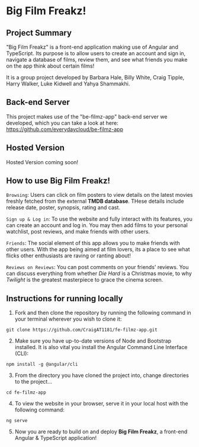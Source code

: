 # Big Film Freakz!

## Project Summary

"Big Film Freakz" is a front-end application making use of Angular and TypeScript. Its purpose is to allow users to create an account and sign in, navigate a database of films, review them, and see what friends you make on the app think about certain films!

It is a group project developed by Barbara Hale, Billy White, Craig Tipple, Harry Walker, Luke Kidwell and Yahya Shammakhi.

## Back-end Server 

This project makes use of the "be-filmz-app" back-end server we developed, which you can take a look at here: https://github.com/everydaycloud/be-filmz-app

## Hosted Version 

Hosted Version coming soon!

## How to use Big Film Freakz!

`Browsing`: Users can click on film posters to view details on the latest movies freshly fetched from the external **TMDB database**. THese details include release date, poster, synopsis, rating and cast. 

`Sign up & Log in`: To use the website and fully interact with its features, you can create an account and log in. You may then add films to your personal watchlist, post reviews, and make friends with other users.

`Friends`: The social element of this app allows you to make friends with other users. With the app being aimed at film lovers, its a place to see what flicks other enthusiasts are raving or ranting about!

`Reviews on Reviews`: You can post comments on your friends' reviews. You can discuss everything from whether *Die Hard* is a Christmas movie, to why *Twilight* is the greatest masterpiece to grace the cinema screen. 

## Instructions for running locally

1. Fork and then clone the repository by running the following command in your terminal wherever you wish to clone it:

```
git clone https://github.com/CraigAT1181/fe-filmz-app.git
```

2. Make sure you have up-to-date versions of Node and Bootstrap installed. It is also vital you install the Angular Command Line Interface (CLI):

```
npm install -g @angular/cli
```

3. From the directory you have cloned the project into, change directories to the project...

```
cd fe-filmz-app
```

4. To view the website in your browser, serve it in your local host with the following command:

```
ng serve
```

5. Now you are ready to build on and deploy **Big Film Freakz**, a front-end Angular & TypeScript application!

